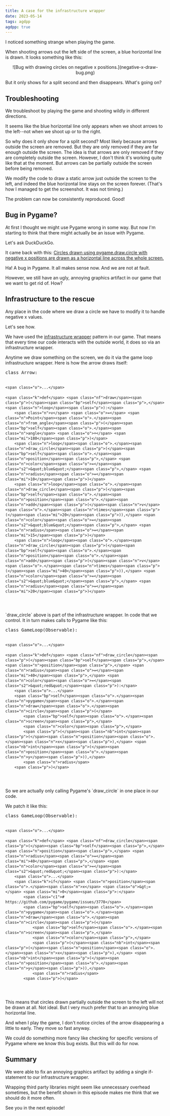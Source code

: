 ```yaml
---
title: A case for the infrastructure wrapper
date: 2023-05-14
tags: agdpp
agdpp: true
---
```


I noticed something strange when playing the game.

When shooting arrows out the left side of the screen, a blue horizontal line is
drawn. It looks something like this:

<center>
![Bug with drawing circles on negative x positions.](negative-x-draw-bug.png)
</center>

But it only shows for a split second and then disappears. What's going on?

## Troubleshooting

We troubleshoot by playing the game and shooting wildly in different
directions.

It seems like the blue horizontal line only appears when we shoot arrows
to the left--not when we shoot up or to the right.

So why does it only show for a split second? Most likely because arrows
outside the screen are removed. But they are only removed if they are far
enough outside the screen. The idea is that arrows are only removed if they are
completely outside the screen. However, I don't think it's working quite like
that at the moment. But arrows can be partially outside the screen before being
removed.

We modify the code to draw a static arrow just outside the screen to the left,
and indeed the blue horizontal line stays on the screen forever. (That's how I
managed to get the screenshot. It was not timing.)

The problem can now be consistently reproduced. Good!

## Bug in Pygame?

At first I thought we might use Pygame wrong in some way. But now I'm starting
to think that there might actually be an issue with Pygame.

Let's ask DuckDuckGo.

It came back with this: [Circles drawn using pygame.draw.circle with negative x
positions are drawn as a horizontal line across the whole screen.](https://github.com/pygame/pygame/issues/3778)

Ha! A bug in Pygame. It all makes sense now. And we are not at fault.

However, we still have an ugly, annoying graphics artifact in our game that we
want to get rid of. How?

## Infrastructure to the rescue

Any place in the code where we draw a circle we have to modify it to handle
negative x values.

Let's see how.

We have used the [infrastructure
wrapper](https://www.jamesshore.com/v2/projects/nullables/testing-without-mocks#infrastructure-wrappers)
pattern in our game. That means that every time our code interacts with
the outside world, it does so via an infrastructure wrapper.

Anytime we draw something on the screen, we do it via the game loop
infrastructure wrapper. Here is how the arrow draws itself:

<div class="rliterate-code"><div class="rliterate-code-body"><div class="highlight"><pre><span></span><span class="k">class</span> <span class="nc">Arrow</span><span class="p">:</span>

    <span class="o">...</span>

    <span class="k">def</span> <span class="nf">draw</span><span class="p">(</span><span class="bp">self</span><span class="p">,</span> <span class="n">loop</span><span class="p">):</span>
        <span class="n">v</span> <span class="o">=</span> <span class="n">Point</span><span class="o">.</span><span class="n">from_angle</span><span class="p">(</span><span class="bp">self</span><span class="o">.</span><span class="n">angle</span> <span class="o">+</span> <span class="mi">180</span><span class="p">)</span>
        <span class="n">loop</span><span class="o">.</span><span class="n">draw_circle</span><span class="p">(</span><span class="bp">self</span><span class="o">.</span><span class="n">position</span><span class="p">,</span> <span class="n">color</span><span class="o">=</span><span class="s2">&quot;blue&quot;</span><span class="p">,</span> <span class="n">radius</span><span class="o">=</span><span class="mi">10</span><span class="p">)</span>
        <span class="n">loop</span><span class="o">.</span><span class="n">draw_circle</span><span class="p">(</span><span class="bp">self</span><span class="o">.</span><span class="n">position</span><span class="o">.</span><span class="n">add</span><span class="p">(</span><span class="n">v</span><span class="o">.</span><span class="n">times</span><span class="p">(</span><span class="mi">20</span><span class="p">)),</span> <span class="n">color</span><span class="o">=</span><span class="s2">&quot;blue&quot;</span><span class="p">,</span> <span class="n">radius</span><span class="o">=</span><span class="mi">15</span><span class="p">)</span>
        <span class="n">loop</span><span class="o">.</span><span class="n">draw_circle</span><span class="p">(</span><span class="bp">self</span><span class="o">.</span><span class="n">position</span><span class="o">.</span><span class="n">add</span><span class="p">(</span><span class="n">v</span><span class="o">.</span><span class="n">times</span><span class="p">(</span><span class="mi">40</span><span class="p">)),</span> <span class="n">color</span><span class="o">=</span><span class="s2">&quot;blue&quot;</span><span class="p">,</span> <span class="n">radius</span><span class="o">=</span><span class="mi">20</span><span class="p">)</span>
</pre></div>
</div></div>
`draw_circle` above is part of the infrastructure wrapper. In code that we
control. It in turn makes calls to Pygame like this:

<div class="rliterate-code"><div class="rliterate-code-body"><div class="highlight"><pre><span></span><span class="k">class</span> <span class="nc">GameLoop</span><span class="p">(</span><span class="n">Observable</span><span class="p">):</span>

    <span class="o">...</span>

    <span class="k">def</span> <span class="nf">draw_circle</span><span class="p">(</span><span class="bp">self</span><span class="p">,</span> <span class="n">position</span><span class="p">,</span> <span class="n">radius</span><span class="o">=</span><span class="mi">40</span><span class="p">,</span> <span class="n">color</span><span class="o">=</span><span class="s2">&quot;red&quot;</span><span class="p">):</span>
        <span class="o">...</span>
        <span class="bp">self</span><span class="o">.</span><span class="n">pygame</span><span class="o">.</span><span class="n">draw</span><span class="o">.</span><span class="n">circle</span><span class="p">(</span>
            <span class="bp">self</span><span class="o">.</span><span class="n">screen</span><span class="p">,</span>
            <span class="n">color</span><span class="p">,</span>
            <span class="p">(</span><span class="nb">int</span><span class="p">(</span><span class="n">position</span><span class="o">.</span><span class="n">x</span><span class="p">),</span> <span class="nb">int</span><span class="p">(</span><span class="n">position</span><span class="o">.</span><span class="n">y</span><span class="p">)),</span>
            <span class="n">radius</span>
        <span class="p">)</span>
</pre></div>
</div></div>
So we are actually only calling Pygame's `draw_circle` in one place in our
code.

We patch it like this:

<div class="rliterate-code"><div class="rliterate-code-body"><div class="highlight"><pre><span></span><span class="k">class</span> <span class="nc">GameLoop</span><span class="p">(</span><span class="n">Observable</span><span class="p">):</span>

    <span class="o">...</span>

    <span class="k">def</span> <span class="nf">draw_circle</span><span class="p">(</span><span class="bp">self</span><span class="p">,</span> <span class="n">position</span><span class="p">,</span> <span class="n">radius</span><span class="o">=</span><span class="mi">40</span><span class="p">,</span> <span class="n">color</span><span class="o">=</span><span class="s2">&quot;red&quot;</span><span class="p">):</span>
        <span class="o">...</span>
        <span class="k">if</span> <span class="n">position</span><span class="o">.</span><span class="n">x</span> <span class="o">&gt;=</span> <span class="mi">0</span><span class="p">:</span>
            <span class="c1"># https://github.com/pygame/pygame/issues/3778</span>
            <span class="bp">self</span><span class="o">.</span><span class="n">pygame</span><span class="o">.</span><span class="n">draw</span><span class="o">.</span><span class="n">circle</span><span class="p">(</span>
                <span class="bp">self</span><span class="o">.</span><span class="n">screen</span><span class="p">,</span>
                <span class="n">color</span><span class="p">,</span>
                <span class="p">(</span><span class="nb">int</span><span class="p">(</span><span class="n">position</span><span class="o">.</span><span class="n">x</span><span class="p">),</span> <span class="nb">int</span><span class="p">(</span><span class="n">position</span><span class="o">.</span><span class="n">y</span><span class="p">)),</span>
                <span class="n">radius</span>
            <span class="p">)</span>
</pre></div>
</div></div>
This means that circles drawn partially outside the screen to the left will not
be drawn at all.  Not ideal. But I very much prefer that to an annoying blue
horizontal line.

And when I play the game, I don't notice circles of the arrow disappearing a
little to early. They move so fast anyway.

We could do something more fancy like checking for specific versions of Pygame
where we know this bug exists. But this will do for now.

## Summary

We were able to fix an annoying graphics artifact by adding a single
if-statement to our infrastructure wrapper.

Wrapping third party libraries might seem like unnecessary overhead sometimes,
but the benefit shown in this episode makes me think that we should do it more
often.

See you in the next episode!

